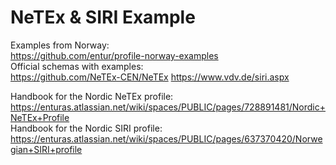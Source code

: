 # NeTEx & SIRI Example

Examples from Norway:   
https://github.com/entur/profile-norway-examples   
Official schemas with examples:   
https://github.com/NeTEx-CEN/NeTEx
https://www.vdv.de/siri.aspx

Handbook for the Nordic NeTEx profile:   
https://enturas.atlassian.net/wiki/spaces/PUBLIC/pages/728891481/Nordic+NeTEx+Profile   
Handbook for the Nordic SIRI profile:   
https://enturas.atlassian.net/wiki/spaces/PUBLIC/pages/637370420/Norwegian+SIRI+profile   
